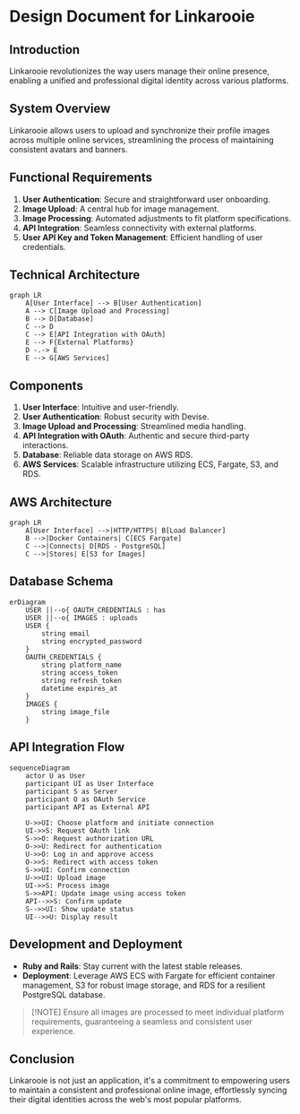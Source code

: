 # Design Document for Linkarooie

## Introduction

Linkarooie revolutionizes the way users manage their online presence, enabling a unified and professional digital identity across various platforms.

## System Overview

Linkarooie allows users to upload and synchronize their profile images across multiple online services, streamlining the process of maintaining consistent avatars and banners.

## Functional Requirements

1. **User Authentication**: Secure and straightforward user onboarding.
2. **Image Upload**: A central hub for image management.
3. **Image Processing**: Automated adjustments to fit platform specifications.
4. **API Integration**: Seamless connectivity with external platforms.
5. **User API Key and Token Management**: Efficient handling of user credentials.

## Technical Architecture

```mermaid
graph LR
    A[User Interface] --> B[User Authentication]
    A --> C[Image Upload and Processing]
    B --> D[Database]
    C --> D
    C --> E[API Integration with OAuth]
    E --> F{External Platforms}
    D -.-> E
    E --> G[AWS Services]
```

## Components

1. **User Interface**: Intuitive and user-friendly.
2. **User Authentication**: Robust security with Devise.
3. **Image Upload and Processing**: Streamlined media handling.
4. **API Integration with OAuth**: Authentic and secure third-party interactions.
5. **Database**: Reliable data storage on AWS RDS.
6. **AWS Services**: Scalable infrastructure utilizing ECS, Fargate, S3, and RDS.

## AWS Architecture

```mermaid
graph LR
    A[User Interface] -->|HTTP/HTTPS| B[Load Balancer]
    B -->|Docker Containers| C[ECS Fargate]
    C -->|Connects| D[RDS - PostgreSQL]
    C -->|Stores| E[S3 for Images]
```

## Database Schema

```mermaid
erDiagram
    USER ||--o{ OAUTH_CREDENTIALS : has
    USER ||--o{ IMAGES : uploads
    USER {
        string email
        string encrypted_password
    }
    OAUTH_CREDENTIALS {
        string platform_name
        string access_token
        string refresh_token
        datetime expires_at
    }
    IMAGES {
        string image_file
    }
```

## API Integration Flow

```mermaid
sequenceDiagram
    actor U as User
    participant UI as User Interface
    participant S as Server
    participant O as OAuth Service
    participant API as External API

    U->>UI: Choose platform and initiate connection
    UI->>S: Request OAuth link
    S->>O: Request authorization URL
    O->>U: Redirect for authentication
    U->>O: Log in and approve access
    O->>S: Redirect with access token
    S->>UI: Confirm connection
    U->>UI: Upload image
    UI->>S: Process image
    S->>API: Update image using access token
    API-->>S: Confirm update
    S-->>UI: Show update status
    UI-->>U: Display result
```

## Development and Deployment

* **Ruby and Rails**: Stay current with the latest stable releases.
* **Deployment**: Leverage AWS ECS with Fargate for efficient container management, S3 for robust image storage, and RDS for a resilient PostgreSQL database.

> [!NOTE] Ensure all images are processed to meet individual platform requirements, guaranteeing a seamless and consistent user experience.

## Conclusion

Linkarooie is not just an application, it's a commitment to empowering users to maintain a consistent and professional online image, effortlessly syncing their digital identities across the web's most popular platforms.
